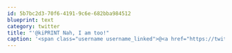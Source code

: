```yaml
---
id: 5b7bc2d3-70f6-4191-9c6e-682bba984512
blueprint: text
category: twitter
title: "'@kiPRINT Nah, I am too!"
caption: '<span class="username username_linked">@<a href="https://twitter.com/kiPRINT" title="Kelowna InstaPrint">kiPRINT</a></span> Nah, I am too!'
---
```

